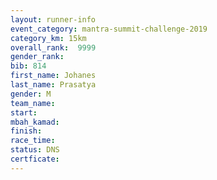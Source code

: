 ```yaml
---
layout: runner-info 
event_category: mantra-summit-challenge-2019 
category_km: 15km 
overall_rank:  9999
gender_rank: 
bib: 814
first_name: Johanes
last_name: Prasatya
gender: M
team_name: 
start: 
mbah_kamad: 
finish: 
race_time: 
status: DNS
certficate: 
---
```

